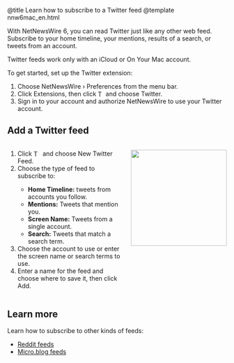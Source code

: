 @title Learn how to subscribe to a Twitter feed
@template nnw6mac_en.html

With NetNewsWire 6, you can read Twitter just like any other web feed. Subscribe to your home timeline, your mentions, results of a search, or tweets from an account.

Twitter feeds work only with an iCloud or On Your Mac account.

To get started, set up the Twitter extension:

1. Choose NetNewsWire › Preferences from the menu bar.
2. Click Extensions, then click <img style="height: 1em; vertical-align: -0.1em;" src="../../../images/mac-icon_plus.png" alt="The plus button"> and choose Twitter.
3. Sign in to your account and authorize NetNewsWire to use your Twitter account.


Add a Twitter feed
-----------------

<div class="columns">
<div class="column-left">
	<ol>
		<li>Click <img style="height: 1.2em; vertical-align: -0.25em;" src="../../../images/mac-icon_plus_toolbar.png" alt="The plus button"> and choose New Twitter Feed.</li>
		<li>Choose the type of feed to subscribe to:</li>
			<ul>
				<li><strong>Home Timeline:</strong> tweets from accounts you follow.</li>
				<li><strong>Mentions:</strong> Tweets that mention you.</li>
				<li><strong>Screen Name:</strong> Tweets from a single account.</li>
				<li><strong>Search:</strong> Tweets that match a search term.</li>
			</ul>
		<li>Choose the account to use or enter the screen name or search terms to use.</li>
		<li>Enter a name for the feed and choose where to save it, then click Add.</li>
	</ol>
</div>

<div class="column-right">
	<p><img class="round shadow" src="../../../images/mac-en-add_twitter_feed.png" width="220" alt="" /></p>
</div>
</div>


Learn more
----------

Learn how to subscribe to other kinds of feeds:

* [Reddit feeds](reddit-feeds)
* [Micro.blog feeds](twitter-feeds)
